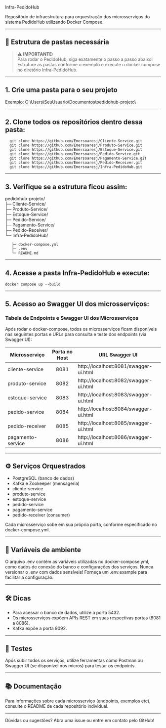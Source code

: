 Infra-PedidoHub

Repositório de infraestrutura para orquestração dos microsserviços do sistema PedidoHub utilizando Docker Compose.

-------------------------------------------------------------
📂 Estrutura de pastas necessária
-------------------------------------------------------------
> ⚠️ **IMPORTANTE:**  
> Para rodar o PedidoHub, siga exatamente o passo a passo abaixo!  
> Estruture as pastas conforme o exemplo e execute o docker compose no diretório Infra-PedidoHub.

-------------------------------------------------------------
## 1. Crie uma pasta para o seu projeto
   Exemplo: C:\Users\SeuUsuario\Documentos\pedidohub-projeto\


-------------------------------------------------------------
## 2. Clone todos os repositórios dentro dessa pasta:
      
   
      git clone https://github.com/Emersoaresj/Cliente-Service.git   
      git clone https://github.com/Emersoaresj/Produto-Service.git   
      git clone https://github.com/Emersoaresj/Estoque-Service.git   
      git clone https://github.com/Emersoaresj/Pedido-Service.git 
      git clone https://github.com/Emersoaresj/Pagamento-Service.git 
      git clone https://github.com/Emersoaresj/Pedido-Receiver.git   
      git clone https://github.com/Emersoaresj/Infra-PedidoHub.git   

-------------------------------------------------------------
## 3. Verifique se a estrutura ficou assim:

pedidohub-projeto/   
├─ Cliente-Service/  
├─ Produto-Service/  
├─ Estoque-Service/  
├─ Pedido-Service/   
├─ Pagamento-Service/   
├─ Pedido-Receiver/  
└─ Infra-PedidoHub/
```
   ├─ docker-compose.yml    
   ├─ .env  
   └─ README.md
   ```
-------------------------------------------------------------

## 4. Acesse a pasta Infra-PedidoHub e execute:

   ```docker compose up --build```

-------------------------------------------------------------

## 5. Acesso ao Swagger UI dos microsserviços:

### Tabela de Endpoints e Swagger UI dos Microsserviços

Após rodar o docker-compose, todos os microsserviços ficam disponíveis nas seguintes portas e URLs para consulta e teste dos endpoints (via Swagger UI):

| Microsserviço      | Porta no Host | URL Swagger UI                                  |
|--------------------|:-------------:|-------------------------------------------------|
| cliente-service    |     8081      | http://localhost:8081/swagger-ui.html           |
| produto-service    |     8082      | http://localhost:8082/swagger-ui.html           |
| estoque-service    |     8083      | http://localhost:8083/swagger-ui.html           |
| pedido-service     |     8084      | http://localhost:8084/swagger-ui.html           |
| pedido-receiver    |     8085      | http://localhost:8085/swagger-ui.html           |
| pagamento-service  |     8086      | http://localhost:8086/swagger-ui.html           |
-------------------------------------------------------------

## ⚙️ Serviços Orquestrados

- PostgreSQL (banco de dados)
- Kafka e Zookeeper (mensageria)
- cliente-service
- produto-service
- estoque-service
- pedido-service
- pagamento-service
- pedido-receiver (consumer)

Cada microsserviço sobe em sua própria porta, conforme especificado no docker-compose.yml.

-------------------------------------------------------------
## 📝 Variáveis de ambiente

O arquivo .env contém as variáveis utilizadas no docker-compose.yml, como dados de conexão do banco e configurações dos serviços.
Nunca versionar o .env com dados sensíveis!
Forneça um .env.example para facilitar a configuração.

-------------------------------------------------------------
## 🛠️ Dicas

- Para acessar o banco de dados, utilize a porta 5432.
- Os microsserviços expõem APIs REST em suas respectivas portas (8081 a 8086).
- Kafka expõe a porta 9092.

-------------------------------------------------------------
## 🧪 Testes

Após subir todos os serviços, utilize ferramentas como Postman ou Swagger UI (se disponível nos micros) para testar os endpoints.

-------------------------------------------------------------
## 📚 Documentação

Para informações sobre cada microsserviço (endpoints, exemplos etc), consulte o README de cada repositório individual.

-------------------------------------------------------------
Dúvidas ou sugestões? Abra uma issue ou entre em contato pelo GitHub!
